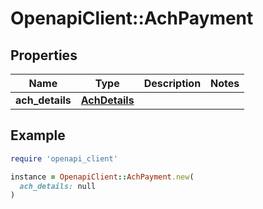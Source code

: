# OpenapiClient::AchPayment

## Properties

| Name | Type | Description | Notes |
| ---- | ---- | ----------- | ----- |
| **ach_details** | [**AchDetails**](AchDetails.md) |  |  |

## Example

```ruby
require 'openapi_client'

instance = OpenapiClient::AchPayment.new(
  ach_details: null
)
```


